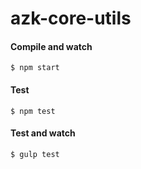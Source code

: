 # azk-core-utils

#### Compile and watch

```
$ npm start
```

#### Test

```
$ npm test
```

#### Test and watch

```
$ gulp test
```
